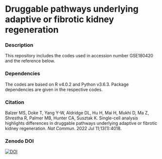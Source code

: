 # Druggable pathways underlying adaptive or fibrotic kidney regeneration

### Description
This repository includes the codes used in accession number GSE180420 and the reference below.

### Dependencies
The codes are based on R v4.0.2 and Python v3.6.3. Package dependencies are given in the respective codes.

### Citation
Balzer MS, Doke T, Yang Y-W, Aldridge DL, Hu H, Mai H, Mukhi D, Ma Z, Shrestha R, Palmer MB, Hunter CA, Susztak K. Single-cell analysis highlights differences in druggable pathways underlying adaptive or fibrotic kidney regeneration. _Nat Commun_. 2022 Jul 11;13(1):4018.

### Zenodo DOI
[![DOI](https://zenodo.org/badge/450589365.svg)](https://zenodo.org/badge/latestdoi/450589365)

